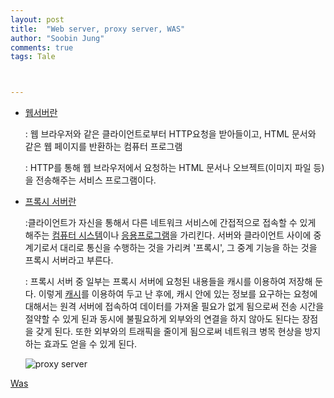 ```yaml
---
layout: post
title:  "Web server, proxy server, WAS"
author: "Soobin Jung"
comments: true
tags: Tale



---
```


- [웹서버란](https://ko.wikipedia.org/wiki/웹_서버)

  : 웹 브라우저와 같은 클라이언트로부터 HTTP요청을 받아들이고, HTML 문서와 같은 웹 페이지를 반환하는 컴퓨터 프로그램

  : HTTP를 통해 웹 브라우저에서 요청하는 HTML 문서나 오브젝트(이미지 파일 등)을 전송해주는 서비스 프로그램이다. 

- [프록시 서버란](https://ko.wikipedia.org/wiki/프록시_서버)

  :클라이언트가 자신을 통해서 다른 네트워크 서비스에 간접적으로 접속할 수 있게 해주는 [컴퓨터 시스템](https://ko.wikipedia.org/wiki/컴퓨터)이나 [응용프로그램](https://ko.wikipedia.org/wiki/응용_소프트웨어)을 가리킨다. 서버와 클라이언트 사이에 중계기로서 대리로 통신을 수행하는 것을 가리켜 '프록시', 그 중계 기능을 하는 것을 프록시 서버라고 부른다. 

  : 프록시 서버 중 일부는 프록시 서버에 요청된 내용들을 캐시를 이용하여 저장해 둔다. 이렇게 [캐시](https://ko.wikipedia.org/wiki/캐시)를 이용하여 두고 난 후에, 캐시 안에 있는 정보를 요구하는 요청에 대해서는 원격 서버에 접속하여 데이터를 가져올 필요가 없게 됨으로써 전송 시간을 절약할 수 있게 된과 동시에 불필요하게 외부와의 연결을 하지 않아도 된다는 장점을 갖게 된다. 또한 외부와의 트래픽을 줄이게 됨으로써 네트워크 병목 현상을 방지하는 효과도 얻을 수 있게 된다. 

  ![proxy server](https://SoobinJung1013.github.io/images/proxy.png)

[Was](https://ko.wikipedia.org/wiki/%EC%9B%B9_%EC%95%A0%ED%94%8C%EB%A6%AC%EC%BC%80%EC%9D%B4%EC%85%98_%EC%84%9C%EB%B2%84)